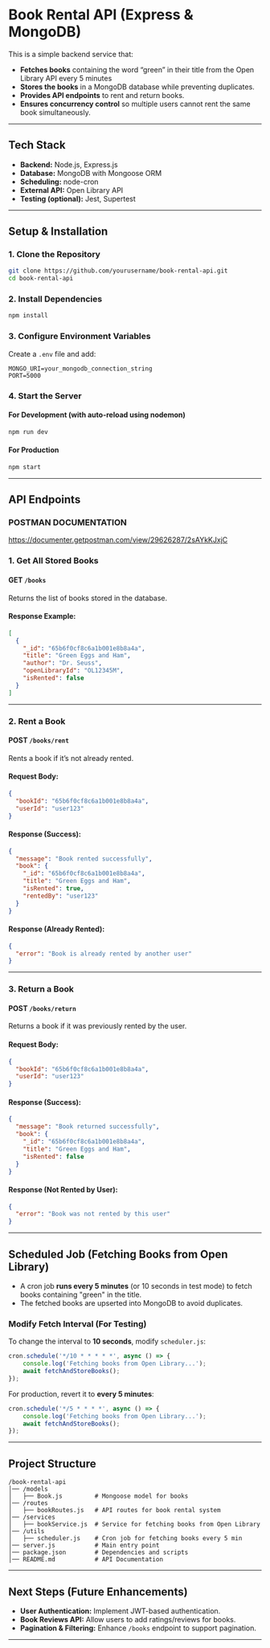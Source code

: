 # **Book Rental API (Express & MongoDB)**  

This is a simple backend service that:  
- **Fetches books** containing the word “green” in their title from the Open Library API every 5 minutes
- **Stores the books** in a MongoDB database while preventing duplicates.  
- **Provides API endpoints** to rent and return books.  
- **Ensures concurrency control** so multiple users cannot rent the same book simultaneously.  

---

## **Tech Stack**  
- **Backend:** Node.js, Express.js  
- **Database:** MongoDB with Mongoose ORM  
- **Scheduling:** node-cron  
- **External API:** Open Library API  
- **Testing (optional):** Jest, Supertest  

---

## **Setup & Installation**  

### **1. Clone the Repository**  
```sh
git clone https://github.com/yourusername/book-rental-api.git
cd book-rental-api
```

### **2. Install Dependencies**  
```sh
npm install
```

### **3. Configure Environment Variables**  
Create a `.env` file and add:  
```
MONGO_URI=your_mongodb_connection_string
PORT=5000
```

### **4. Start the Server**  

#### **For Development (with auto-reload using nodemon)**  
```sh
npm run dev
```

#### **For Production**  
```sh
npm start
```

---

## **API Endpoints**  

### **POSTMAN DOCUMENTATION**
https://documenter.getpostman.com/view/29626287/2sAYkKJxjC 

### **1. Get All Stored Books**  
#### **GET** `/books`  
Returns the list of books stored in the database.  

#### **Response Example:**  
```json
[
  {
    "_id": "65b6f0cf8c6a1b001e8b8a4a",
    "title": "Green Eggs and Ham",
    "author": "Dr. Seuss",
    "openLibraryId": "OL12345M",
    "isRented": false
  }
]
```

---

### **2. Rent a Book**  
#### **POST** `/books/rent`  
Rents a book if it’s not already rented.  

#### **Request Body:**  
```json
{
  "bookId": "65b6f0cf8c6a1b001e8b8a4a",
  "userId": "user123"
}
```

#### **Response (Success):**  
```json
{
  "message": "Book rented successfully",
  "book": {
    "_id": "65b6f0cf8c6a1b001e8b8a4a",
    "title": "Green Eggs and Ham",
    "isRented": true,
    "rentedBy": "user123"
  }
}
```

#### **Response (Already Rented):**  
```json
{
  "error": "Book is already rented by another user"
}
```

---

### **3. Return a Book**  
#### **POST** `/books/return`  
Returns a book if it was previously rented by the user.  

#### **Request Body:**  
```json
{
  "bookId": "65b6f0cf8c6a1b001e8b8a4a",
  "userId": "user123"
}
```

#### **Response (Success):**  
```json
{
  "message": "Book returned successfully",
  "book": {
    "_id": "65b6f0cf8c6a1b001e8b8a4a",
    "title": "Green Eggs and Ham",
    "isRented": false
  }
}
```

#### **Response (Not Rented by User):**  
```json
{
  "error": "Book was not rented by this user"
}
```

---

## **Scheduled Job (Fetching Books from Open Library)**  
- A cron job **runs every 5 minutes** (or 10 seconds in test mode) to fetch books containing "green" in the title.  
- The fetched books are upserted into MongoDB to avoid duplicates.  

### **Modify Fetch Interval (For Testing)**
To change the interval to **10 seconds**, modify `scheduler.js`:  
```javascript
cron.schedule('*/10 * * * * *', async () => {
    console.log('Fetching books from Open Library...');
    await fetchAndStoreBooks();
});
```
For production, revert it to **every 5 minutes**:  
```javascript
cron.schedule('*/5 * * * *', async () => {
    console.log('Fetching books from Open Library...');
    await fetchAndStoreBooks();
});
```

---

## **Project Structure**  
```
/book-rental-api
│── /models
│   ├── Book.js         # Mongoose model for books
│── /routes
│   ├── bookRoutes.js   # API routes for book rental system
│── /services
│   ├── bookService.js  # Service for fetching books from Open Library
│── /utils
│   ├── scheduler.js    # Cron job for fetching books every 5 min
│── server.js           # Main entry point
│── package.json        # Dependencies and scripts
│── README.md           # API Documentation
```

---

## **Next Steps (Future Enhancements)**  
- **User Authentication:** Implement JWT-based authentication.  
- **Book Reviews API:** Allow users to add ratings/reviews for books.  
- **Pagination & Filtering:** Enhance `/books` endpoint to support pagination.  

---